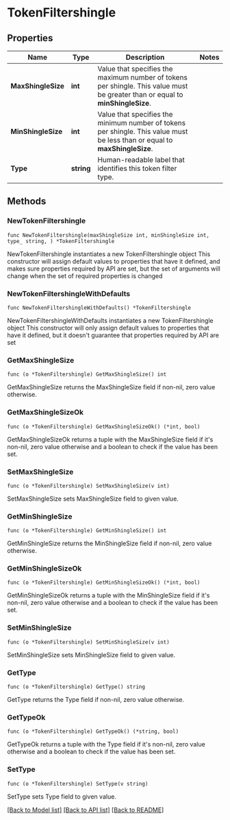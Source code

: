 # TokenFiltershingle

## Properties

Name | Type | Description | Notes
------------ | ------------- | ------------- | -------------
**MaxShingleSize** | **int** | Value that specifies the maximum number of tokens per shingle. This value must be greater than or equal to **minShingleSize**. | 
**MinShingleSize** | **int** | Value that specifies the minimum number of tokens per shingle. This value must be less than or equal to **maxShingleSize**. | 
**Type** | **string** | Human-readable label that identifies this token filter type. | 

## Methods

### NewTokenFiltershingle

`func NewTokenFiltershingle(maxShingleSize int, minShingleSize int, type_ string, ) *TokenFiltershingle`

NewTokenFiltershingle instantiates a new TokenFiltershingle object
This constructor will assign default values to properties that have it defined,
and makes sure properties required by API are set, but the set of arguments
will change when the set of required properties is changed

### NewTokenFiltershingleWithDefaults

`func NewTokenFiltershingleWithDefaults() *TokenFiltershingle`

NewTokenFiltershingleWithDefaults instantiates a new TokenFiltershingle object
This constructor will only assign default values to properties that have it defined,
but it doesn't guarantee that properties required by API are set

### GetMaxShingleSize

`func (o *TokenFiltershingle) GetMaxShingleSize() int`

GetMaxShingleSize returns the MaxShingleSize field if non-nil, zero value otherwise.

### GetMaxShingleSizeOk

`func (o *TokenFiltershingle) GetMaxShingleSizeOk() (*int, bool)`

GetMaxShingleSizeOk returns a tuple with the MaxShingleSize field if it's non-nil, zero value otherwise
and a boolean to check if the value has been set.

### SetMaxShingleSize

`func (o *TokenFiltershingle) SetMaxShingleSize(v int)`

SetMaxShingleSize sets MaxShingleSize field to given value.


### GetMinShingleSize

`func (o *TokenFiltershingle) GetMinShingleSize() int`

GetMinShingleSize returns the MinShingleSize field if non-nil, zero value otherwise.

### GetMinShingleSizeOk

`func (o *TokenFiltershingle) GetMinShingleSizeOk() (*int, bool)`

GetMinShingleSizeOk returns a tuple with the MinShingleSize field if it's non-nil, zero value otherwise
and a boolean to check if the value has been set.

### SetMinShingleSize

`func (o *TokenFiltershingle) SetMinShingleSize(v int)`

SetMinShingleSize sets MinShingleSize field to given value.


### GetType

`func (o *TokenFiltershingle) GetType() string`

GetType returns the Type field if non-nil, zero value otherwise.

### GetTypeOk

`func (o *TokenFiltershingle) GetTypeOk() (*string, bool)`

GetTypeOk returns a tuple with the Type field if it's non-nil, zero value otherwise
and a boolean to check if the value has been set.

### SetType

`func (o *TokenFiltershingle) SetType(v string)`

SetType sets Type field to given value.



[[Back to Model list]](../README.md#documentation-for-models) [[Back to API list]](../README.md#documentation-for-api-endpoints) [[Back to README]](../README.md)


